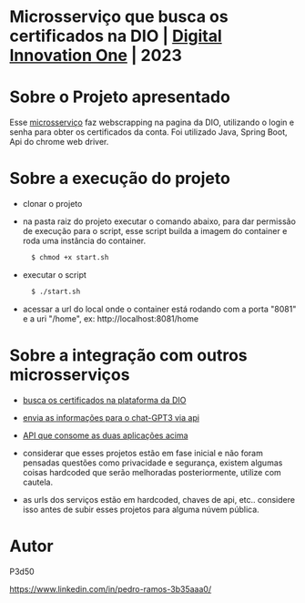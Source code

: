 # Microsserviço que busca os certificados na DIO | [Digital Innovation One](https://web.dio.me/) | 2023
 

# Sobre o Projeto apresentado

Esse [microsserviço](https://github.com/P3d50/certificates) faz webscrapping na pagina da DIO, utilizando o login e senha para obter os certificados da conta.
Foi utilizado Java, Spring Boot, Api do chrome web driver. 


# Sobre a execução do projeto
  - clonar o projeto
  - na pasta raiz do projeto executar o comando abaixo, para dar permissão de execução para o script, esse script builda a imagem do container e roda uma instância do container.

    ```bash
      $ chmod +x start.sh
    ```
  - executar o script 
    ```bash
      $ ./start.sh
    ```
    
  - acessar a url do local onde o container está rodando com a porta "8081" e a uri "/home", ex: http://localhost:8081/home
 

# Sobre a integração com outros microsserviços

 - [busca os certificados na plataforma da DIO](https://github.com/P3d50/certificates)
 - [envia as informações para o chat-GPT3 via api](https://github.com/P3d50/chatgtp)
 - [API que consome as duas aplicações acima](https://github.com/P3d50/dio-bio)

 
 - considerar que esses projetos estão em fase inicial e não foram pensadas questões como privacidade e segurança, existem algumas coisas hardcoded que serão melhoradas posteriormente, utilize com cautela.
 - as urls dos serviços estão em hardcoded, chaves de api, etc.. considere isso antes de subir esses projetos para alguma núvem pública.
 
 


# Autor

P3d50

https://www.linkedin.com/in/pedro-ramos-3b35aaa0/
